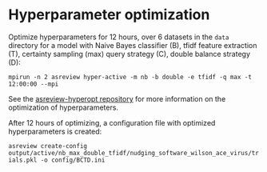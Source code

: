 # Hyperparameter optimization
Optimize hyperparameters for 12 hours, over 6 datasets in the `data` directory for a model with Naive Bayes classifier (B), tfidf feature extraction (T), certainty sampling (max) query strategy (C), double balance strategy (D):

`mpirun -n 2 asreview hyper-active -m nb -b double -e tfidf -q max -t 12:00:00 --mpi`

See the [asreview-hyperopt repository](https://github.com/asreview/asreview-hyperopt) for more information on the optimization of hyperparameters.

After 12 hours of optimizing, a configuration file with optimized hyperparameters is created:

`asreview create-config output/active/nb_max_double_tfidf/nudging_software_wilson_ace_virus/trials.pkl -o config/BCTD.ini`
